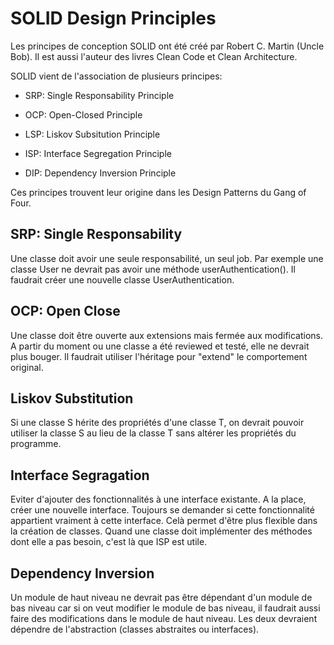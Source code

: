 # SOLID Design Principles

Les principes de conception SOLID ont été créé par Robert C. Martin (Uncle Bob). Il est aussi l'auteur des livres Clean Code et Clean Architecture.

SOLID vient de l'association de plusieurs principes:

- SRP: Single Responsability Principle

- OCP: Open-Closed Principle

- LSP: Liskov Subsitution Principle

- ISP: Interface Segregation Principle

- DIP: Dependency Inversion Principle

Ces principes trouvent leur origine dans les Design Patterns du Gang of Four.

## SRP: Single Responsability

Une classe doit avoir une seule responsabilité, un seul job.
Par exemple une classe User ne devrait pas avoir une méthode userAuthentication(). Il faudrait créer une nouvelle classe UserAuthentication.

## OCP: Open Close

Une classe doit être ouverte aux extensions mais fermée aux modifications.
A partir du moment ou une classe a été reviewed et testé, elle ne devrait plus bouger. Il faudrait utiliser l'héritage pour "extend" le comportement original.

## Liskov Substitution

Si une classe S hérite des propriétés d'une classe T, on devrait pouvoir utiliser la classe S au lieu de la classe T sans altérer les propriétés du programme.

## Interface Segragation

Eviter d'ajouter des fonctionnalités à une interface existante. A la place, créer une nouvelle interface.
Toujours se demander si cette fonctionnalité appartient vraiment à cette interface.
Celà permet d'être plus flexible dans la création de classes.
Quand une classe doit implémenter des méthodes dont elle a pas besoin, c'est là que ISP est utile.

## Dependency Inversion

Un module de haut niveau ne devrait pas être dépendant d'un module de bas niveau car si on veut modifier le module de bas niveau, il faudrait aussi faire des modifications dans le module de haut niveau.
Les deux devraient dépendre de l'abstraction (classes abstraites ou interfaces).
